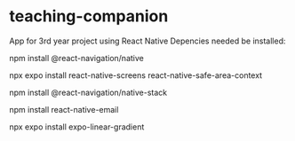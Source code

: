 # teaching-companion

App for 3rd year project using React Native
Depencies needed be installed:

npm install @react-navigation/native

npx expo install react-native-screens react-native-safe-area-context

npm install @react-navigation/native-stack

npm install react-native-email

npx expo install expo-linear-gradient
